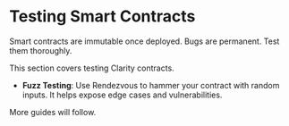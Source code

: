 # Testing Smart Contracts

Smart contracts are immutable once deployed. Bugs are permanent. Test them
thoroughly.

This section covers testing Clarity contracts.

- **Fuzz Testing**: Use Rendezvous to hammer your contract with random
  inputs. It helps expose edge cases and vulnerabilities.

More guides will follow.
